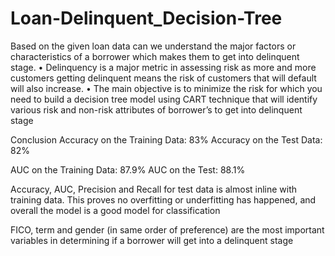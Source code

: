 # Loan-Delinquent_Decision-Tree
Based on the given loan data can we understand the major factors or characteristics of a borrower which makes them to get into delinquent stage.  • Delinquency is a major metric in assessing risk as more and more customers getting delinquent means the risk of customers that will default will also increase.  • The main objective is to minimize the risk for which you need to build a decision tree model using CART technique that will identify various risk and non-risk attributes of borrower’s to get into delinquent stage

Conclusion
Accuracy on the Training Data: 83%
Accuracy on the Test Data: 82%

AUC on the Training Data: 87.9%
AUC on the Test: 88.1%

Accuracy, AUC, Precision and Recall for test data is almost inline with training data.
This proves no overfitting or underfitting has happened, and overall the model is a good model for classification

FICO, term and gender (in same order of preference) are the most important variables in determining if a borrower will get into a delinquent stage
